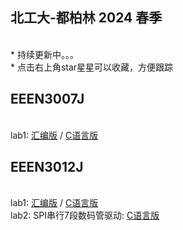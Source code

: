 ## 北工大-都柏林 2024 春季

<br> * 持续更新中。。。
<br> * 点击右上角star星星可以收藏，方便跟踪
<br>

## EEEN3007J
<br> lab1: [汇编版](./C8051F/Lab1/key2led_asm.asm) / [C语言版](./C8051F/Lab1/key2led_c.c)

## EEEN3012J
<br> lab1: [汇编版](./C8051F/Lab1/key2led_asm.asm) / [C语言版](./C8051F/Lab1/key2led_c.c)
<br> lab2: SPI串行7段数码管驱动: [C语言版](./C8051F/Serial7Seg/SPI_7Seg.c)

